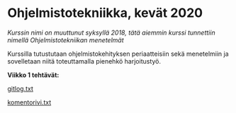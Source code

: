 # Ohjelmistotekniikka, kevät 2020

_Kurssin nimi on muuttunut syksyllä 2018, tätä aiemmin kurssi tunnettiin nimellä Ohjelmistotekniikan menetelmät_

Kurssilla tutustutaan ohjelmistokehityksen periaatteisiin sekä menetelmiin ja sovelletaan niitä toteuttamalla pienehkö harjoitustyö.

**Viikko 1 tehtävät:**

[gitlog.txt](https://github.com/shomarov/ohte-2020/blob/master/laskarit/viikko1/gitlog.txt)

[komentorivi.txt](https://github.com/shomarov/ohte-2020/blob/master/laskarit/viikko1/komentorivi.txt)
